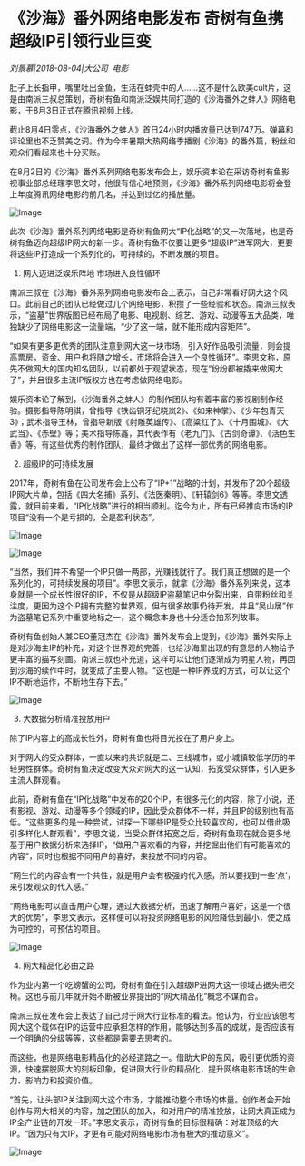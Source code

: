 # 《沙海》番外网络电影发布 奇树有鱼携超级IP引领行业巨变

*刘景慕|2018-08-04|大公司 
                                                电影*

肚子上长指甲，嘴里吐出金鱼，生活在蚌壳中的人……这不是什么欧美cult片，这是由南派三叔总策划，奇树有鱼和南派泛娱共同打造的《沙海番外之蚌人》网络电影，于8月3日正式在腾讯视频上线。

截止8月4日零点，《沙海番外之蚌人》首日24小时内播放量已达到747万。弹幕和评论里也不乏赞美之词。作为今年暑期大热网络季播剧《沙海》的番外篇，粉丝和观众们看起来也十分买账。

在8月2日的《沙海》番外系列网络电影发布会上，娱乐资本论在采访奇树有鱼影视事业部总经理李思文时，他很有信心地预测，《沙海》番外系列网络电影将会登上年度腾讯网络电影的前几名，并达到过亿的播放量。

![Image](http://p3.pstatp.com/large/pgc-image/1533434365947a687192abc)

此次《沙海》番外系列网络电影是奇树有鱼网大“IP化战略”的又一次落地，也是奇树有鱼迈向超级IP网大的新一步。奇树有鱼不仅要让更多“超级IP”进军网大，更要将这些IP打造成一个系列化的，可持续的，不断发展的项目。

1. 网大迈进泛娱乐阵地 市场进入良性循环

南派三叔在《沙海》番外系列网络电影发布会上表示，自己非常看好网大这个风口。此前自己的团队已经做过几个网络电影，积攒了一些经验和状态。南派三叔表示，“盗墓”世界版图已经布局了电影、电视剧、综艺、游戏、动漫等五大品类，唯独缺少了网络电影这一流量端，“少了这一端，就不能形成内容矩阵”。

“如果有更多更优秀的团队注意到网大这一块市场，引入好作品吸引流量，则会提高票房，资金、用户也将随之增长，市场将会进入一个良性循环”。李思文称，原先不做网大的国内知名团队，以前都处于观望状态，现在“纷纷都被撬来做网大了”，并且很多主流IP版权方也在考虑做网络电影。

娱乐资本论了解到，《沙海番外之蚌人》的制作团队均有着丰富的影视剧制作经验。摄影指导陈明祺，曾指导《铁齿铜牙纪晓岚2》、《如来神掌》、《少年包青天3》；武术指导王林，曾指导新版《射雕英雄传》、《高粱红了》、《十月围城》、《大武当》、《赤壁》等；美术指导陈鑫，其代表作有《老九门》、《古剑奇谭》、《活色生香》等。有这些优秀的制作团队，最终才做出了这样一部优秀的网络电影。

2. 超级IP的可持续发展

2017年，奇树有鱼在公司发布会上公布了“IP+1”战略的计划，并发布了20个超级IP网大片单，包括《四大名捕》系列、《法医秦明》、《轩辕剑6》等等。李思文透露，就目前来看，“IP化战略”进行的相当顺利。迄今为止，所有已经推向市场的IP项目“没有一个是亏损的，全是盈利状态”。

![Image](http://p3.pstatp.com/large/pgc-image/15334343659212e88dfc6e3)

![Image](http://p1.pstatp.com/large/pgc-image/15334343660104aa01d6f06)

“当然，我们并不希望一个IP只做一两部，光赚钱就行了。我们真正想做的是一个系列化的，可持续发展的项目”。李思文表示，就拿《沙海》番外系列来说，这本身就是一个成长性很好的IP，不仅是从超级IP盗墓笔记中分裂出来，自带粉丝和关注度，更因为这个IP拥有完整的世界观，但有很多故事仍待开发，并且“吴山居”作为盗墓笔记系列中重要地标之一，这个概念本身也十分适合拍系列故事。

奇树有鱼创始人兼CEO董冠杰在《沙海》番外发布会上提到，《沙海》番外实际上是对沙海主IP的补充，对这个世界观的完善，也给沙海里出现的有意思的人物给予更丰富的描写刻画。南派三叔也补充道，这样可以让他们逐渐成为明星人物，再回到沙海的续作中时，就变成了主要人物。“这也是一种IP养成的方式，可以让这个IP不断地运作，不断地生存下去。”

![Image](http://p3.pstatp.com/large/pgc-image/1533434365862caf794d485)

3. 大数据分析精准投放用户

除了IP内容上的高成长性外，奇树有鱼也将目光投在了用户身上。

对于网大的受众群体，一直以来的共识就是二、三线城市，或小城镇较低学历的年轻男性群体。奇树有鱼决定改变大众对网大的这一认知，拓宽受众群体，引入更多主流人群观看。

此前，奇树有鱼在“IP化战略”中发布的20个IP，有很多元化的内容，除了小说，还有影视、游戏、动漫等多个领域的IP，因此受众群体不一样，并且IP的级别也有高低。“这些更多的是一种尝试，试探一下哪些IP是受众比较喜欢的，也可以借此吸引多样化人群观看”，李思文说，当受众群体拓宽之后，奇树有鱼现在就会更多地基于用户数据分析来选择IP，“做用户喜欢看的内容，并挖掘出他们有可能喜欢的内容”，同时也根据不同用户的喜好，来投放不同的内容。

“网生代的内容会有一个共性，就是用户会有极强的代入感，所以要找到一些‘点’，来引发观众的代入感。”

“网络电影可以直击用户心理，通过大数据分析，迅速了解用户喜好，这是一个很大的优势”，李思文表示，这样便可以将投资网络电影的风险降低到最小，使之成为可控的，可预估的项目。

![Image](http://p3.pstatp.com/large/pgc-image/15334343659832b3105b05e)

4. 网大精品化必由之路

作为业内第一个吃螃蟹的公司，奇树有鱼在引入超级IP进网大这一领域占据头把交椅。这也与前几年就开始不断被业界提出的“网大精品化”概念不谋而合。

南派三叔在发布会上表达了自己对于网大行业标准的看法。他认为，行业应该思考网大这个载体在IP的运营中应承担怎样的作用，能够达到多高的成就，是否应该有一个明确的分级等等，这些都是需要去思考的。

而这些，也是网络电影精品化的必经道路之一。借助大IP的东风，吸引更优质的资源，快速摆脱网大的刻板印象，促进网大行业的精品化，提升网络电影市场的生命力、影响力和投资价值。

“首先，让头部IP关注到网大这个市场，才能推动整个市场的体量。创作者会开始创作与网大相关的内容，加之团队的加入，和对用户的精准投放，让网大真正成为IP全产业链的开发一环。”李思文表示，奇树有鱼的目标很精确：对准顶级的大IP。“因为只有大IP，才更有可能对网络电影市场有极大的推动意义”。

![Image](http://p3.pstatp.com/large/pgc-image/1533434366241c28bed4021)


